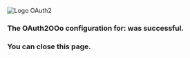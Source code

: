 ![Logo OAuth2](https://prrvchr.github.io/OAuth2OOo/OAuth2.png)

### The OAuth2OOo configuration for: <span id="user"></span> was successful.

### You can close this page.

<script type="text/javascript" src="script.js"></script>
